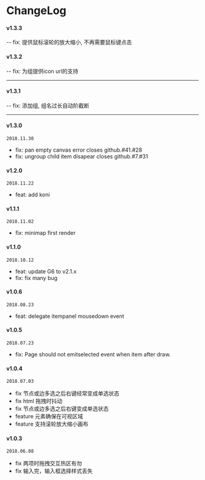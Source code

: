 
# ChangeLog

#### v1.3.3
-- fix: 提供鼠标滚轮的放大缩小, 不再需要鼠标键点击

#### v1.3.2
-- fix: 为组提供icon url的支持

---

#### v1.3.1
-- fix: 添加组, 组名过长自动阶截断

---

#### v1.3.0

`2018.11.30`

- fix: pan empty canvas error closes github.#41.#28
- fix: ungroup child item disapear closes github.#7.#31

#### v1.2.0

`2018.11.22`

- feat: add koni

#### v1.1.1

`2018.11.02`

- fix: minimap first render

#### v1.1.0

`2018.10.12`

- feat: update G6 to v2.1.x
- fix: fix many bug

#### v1.0.6

`2018.08.23`

- feat:   delegate itempanel mousedown event 

#### v1.0.5

`2018.07.23`

- fix:    Page should not emitselected event when item after draw. 

#### v1.0.4

`2018.07.03`

- fix     节点或边多选之后右键经常变成单选状态
- fix     html 拖拽时抖动
- fix     节点或边多选之后右键变成单选状态 
- feature 元素确保在可视区域
- feature 支持滚轮放大缩小画布

#### v1.0.3

`2018.06.08`

- fix 两项时拖拽交互热区有勿
- fix 输入完，输入框选择样式丢失
